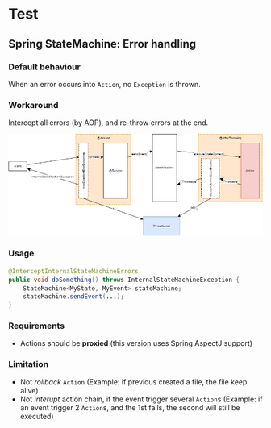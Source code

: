 # Test

## Spring StateMachine: Error handling

### Default behaviour

When an error occurs into `Action`, no `Exception` is thrown.

### Workaround

Intercept all errors (by AOP), and re-throw errors at the end.

![ERROR](./doc/general.png?raw=true)

### Usage

```java
@InterceptInternalStateMachineErrors
public void doSomething() throws InternalStateMachineException {
	StateMachine<MyState, MyEvent> stateMachine;
	stateMachine.sendEvent(...);
}
```

### Requirements

* Actions should be **proxied** (this version uses Spring AspectJ support)

### Limitation

* Not *rollback* `Action` (Example: if previous created a file, the file keep alive)
* Not *interupt* action chain, if the event trigger several `Action`s (Example: if an event trigger 2 `Action`s, and the 1st fails, the second will still be executed)

